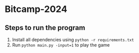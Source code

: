 # Bitcamp-2024
## Steps to run the program
1. Install all dependencies using `python -r requirements.txt`
2. Run `python main.py -input=1` to play the game
